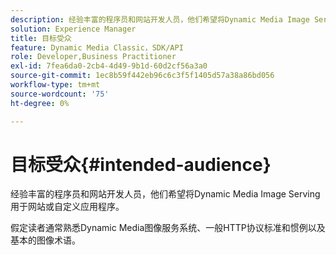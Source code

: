 ```yaml
---
description: 经验丰富的程序员和网站开发人员，他们希望将Dynamic Media Image Serving用于网站或自定义应用程序。
solution: Experience Manager
title: 目标受众
feature: Dynamic Media Classic，SDK/API
role: Developer,Business Practitioner
exl-id: 7fea6da0-2cb4-4d49-9b1d-60d2cf56a3a0
source-git-commit: 1ec8b59f442eb96c6c3f5f1405d57a38a86bd056
workflow-type: tm+mt
source-wordcount: '75'
ht-degree: 0%

---
```


# 目标受众{#intended-audience}

经验丰富的程序员和网站开发人员，他们希望将Dynamic Media Image Serving用于网站或自定义应用程序。

假定读者通常熟悉Dynamic Media图像服务系统、一般HTTP协议标准和惯例以及基本的图像术语。
